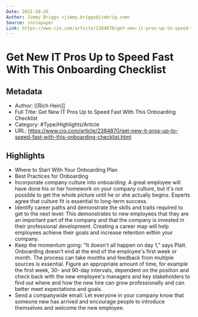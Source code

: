```yaml
---
Date: 2021-10-26
Author: Jimmy Briggs <jimmy.briggs@jimbrig.com>
Source: instapaper
Link: https://www.cio.com/article/2384870/get-new-it-pros-up-to-speed-fast-with-this-onboarding-checklist.html
---
```

# Get New IT Pros Up to Speed Fast With This Onboarding Checklist

## Metadata
- Author: [[Rich Hein]]
- Full Title: Get New IT Pros Up to Speed Fast With This Onboarding Checklist
- Category: #Type/Highlights/Article
- URL: https://www.cio.com/article/2384870/get-new-it-pros-up-to-speed-fast-with-this-onboarding-checklist.html

## Highlights
- Where to Start With Your Onboarding Plan
- Best Practices for Onboarding
- Incorporate company culture into onboarding: A great employee will have done his or her homework on your company culture, but it's not possible to get the whole picture until he or she actually begins. Experts agree that culture fit is essential to long-term success.
- Identify career paths and demonstrate the skills and traits required to get to the next level: This demonstrates to new employees that they are an important part of the company and that the company is invested in their professional development. Creating a career map will help employees achieve their goals and increase retention within your company.
- Keep the momentum going: "It doesn't all happen on day 1," says Platt. Onboarding doesn't end at the end of the employee's first week or month. The process can take months and feedback from multiple sources is essential. Figure an appropriate amount of time, for example the first week, 30- and 90-day intervals, dependent on the position and check back with the new employee's managers and key stakeholders to find out where and how the new hire can grow professionally and can better meet expectations and goals.
- Send a companywide email: Let everyone in your company know that someone new has arrived and encourage people to introduce themselves and welcome the new employee.
